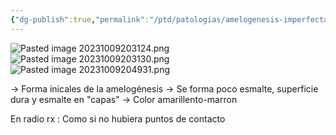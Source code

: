 ```yaml
---
{"dg-publish":true,"permalink":"/ptd/patologias/amelogenesis-imperfectas/amelogenesis-imperfecta-tipo-i-hipoplastica/"}
---
```


![Pasted image 20231009203124.png](/img/user/PTD/M%C3%A9dias/Pasted%20image%2020231009203124.png)
![Pasted image 20231009203130.png](/img/user/PTD/M%C3%A9dias/Pasted%20image%2020231009203130.png)![Pasted image 20231009204931.png](/img/user/PTD/M%C3%A9dias/Pasted%20image%2020231009204931.png)

→ Forma inicales de la amelogénesis
→ Se forma poco esmalte, superficie dura y esmalte en "capas"
→ Color amarillento-marron

En radio rx : Como si no hubiera puntos de contacto